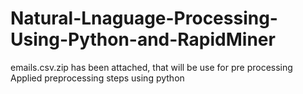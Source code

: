 # Natural-Lnaguage-Processing-Using-Python-and-RapidMiner

emails.csv.zip has been attached, that will be use for pre processing
Applied preprocessing steps using python
